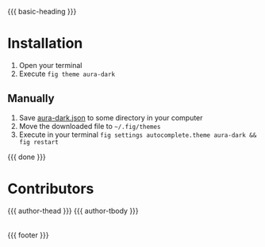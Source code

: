 {{{ basic-heading }}}

# Installation
1. Open your terminal
2. Execute `fig theme aura-dark`

## Manually
1. Save [aura-dark.json](aura-dark.json) to some directory in your computer
2. Move the downloaded file to `~/.fig/themes`
3. Execute in your terminal `fig settings autocomplete.theme aura-dark && fig restart`

{{{ done }}}

# Contributors
<table>
  <thead>
    <tr>
      {{{ author-thead }}}
    </tr>
  </thead>

  <tbody>
    <tr>
      {{{ author-tbody }}}
    </tr>
  </tbody>
</table>

{{{ footer }}}
